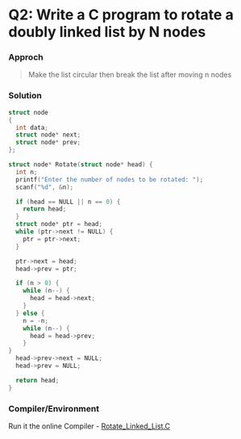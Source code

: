 # Q2: Write a C program to rotate a doubly linked list by N nodes


### Approch
> Make the list circular then break the list after moving n nodes

### Solution
```C
struct node
{
  int data;
  struct node* next;
  struct node* prev;
};

struct node* Rotate(struct node* head) {
  int n;
  printf("Enter the number of nodes to be rotated: ");
  scanf("%d", &n);

  if (head == NULL || n == 0) {
    return head;
  }
  struct node* ptr = head;
  while (ptr->next != NULL) {
    ptr = ptr->next;
  }

  ptr->next = head;
  head->prev = ptr;

  if (n > 0) {
    while (n--) {
      head = head->next;
    }
  } else {
    n = -n;
    while (n--) {
      head = head->prev;
    }
}
  head->prev->next = NULL;
  head->prev = NULL;

  return head;
}
```

### Compiler/Environment
Run it the online Compiler - [Rotate_Linked_List.C](https://replit.com/@AaquilAhamed/Q2Rotate-Linked-List#main.c)
